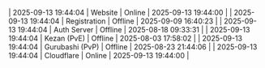 | 2025-09-13 19:44:04 | Website | Online | 2025-09-13 19:44:00 |
| 2025-09-13 19:44:04 | Registration | Offline | 2025-09-09 16:40:23 |
| 2025-09-13 19:44:04 | Auth Server | Offline | 2025-08-18 09:33:31 |
| 2025-09-13 19:44:04 | Kezan (PvE) | Offline | 2025-08-03 17:58:02 |
| 2025-09-13 19:44:04 | Gurubashi (PvP) | Offline | 2025-08-23 21:44:06 |
| 2025-09-13 19:44:04 | Cloudflare | Online | 2025-09-13 19:44:00 |
